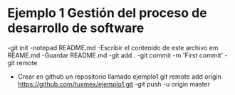 # Ejemplo 1 Gestión del proceso de desarrollo de software

-git init
-notepad README.md
-Escribir el contenido de este archivo em REAME.md
-Guardar README.md
-git add .
-git commit -m 'First commit'
-git remote 
- Crear en github un repositorio llamado ejemplo1
git remote add origin https://github.com/tuxmex/ejemplo1.git
-git push -u origin master



